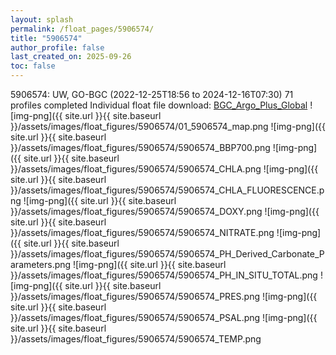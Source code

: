 ```yaml
---
layout: splash
permalink: /float_pages/5906574/
title: "5906574"
author_profile: false
last_created_on: 2025-09-26
toc: false
---
```

 
5906574: UW, GO-BGC (2022-12-25T18:56 to 2024-12-16T07:30)
71 profiles completed
Individual float file download: [BGC_Argo_Plus_Global](https://ftp.soest.hawaii.edu/bgc_argo_plus/Individual_Floats/outliers_removed/5906574_Sprof_processed.nc)
![img-png]({{ site.url }}{{ site.baseurl }}/assets/images/float_figures/5906574/01_5906574_map.png
![img-png]({{ site.url }}{{ site.baseurl }}/assets/images/float_figures/5906574/5906574_BBP700.png
![img-png]({{ site.url }}{{ site.baseurl }}/assets/images/float_figures/5906574/5906574_CHLA.png
![img-png]({{ site.url }}{{ site.baseurl }}/assets/images/float_figures/5906574/5906574_CHLA_FLUORESCENCE.png
![img-png]({{ site.url }}{{ site.baseurl }}/assets/images/float_figures/5906574/5906574_DOXY.png
![img-png]({{ site.url }}{{ site.baseurl }}/assets/images/float_figures/5906574/5906574_NITRATE.png
![img-png]({{ site.url }}{{ site.baseurl }}/assets/images/float_figures/5906574/5906574_PH_Derived_Carbonate_Parameters.png
![img-png]({{ site.url }}{{ site.baseurl }}/assets/images/float_figures/5906574/5906574_PH_IN_SITU_TOTAL.png
![img-png]({{ site.url }}{{ site.baseurl }}/assets/images/float_figures/5906574/5906574_PRES.png
![img-png]({{ site.url }}{{ site.baseurl }}/assets/images/float_figures/5906574/5906574_PSAL.png
![img-png]({{ site.url }}{{ site.baseurl }}/assets/images/float_figures/5906574/5906574_TEMP.png
